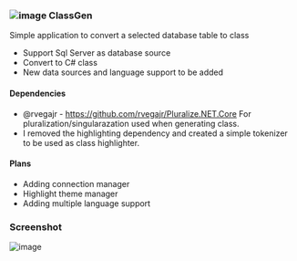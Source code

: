 
### ![image](https://user-images.githubusercontent.com/12003810/182544555-a578d2d4-834d-4a74-a66b-52d03c29ec2f.png) ClassGen

Simple application to convert a selected database table to class

- Support Sql Server as database source
- Convert to C# class
- New data sources and language support to be added

#### Dependencies
- @rvegajr - https://github.com/rvegajr/Pluralize.NET.Core For pluralization/singularazation used when generating class.
- I removed the highlighting dependency and created a simple tokenizer to be used as class highlighter.

#### Plans
- Adding connection manager
- Highlight theme manager
- Adding multiple language support

### Screenshot

![image](https://user-images.githubusercontent.com/12003810/182435886-6059d22c-071b-44f5-9e40-994358a33525.png)
